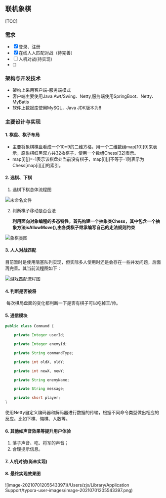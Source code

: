 ## 联机象棋

[TOC]

### 需求

- [x] 登录、注册
- [x] 在线人人匹配对战（待完善）
- [ ] 人机对战(待实现)
- [ ] 

### 架构与开发技术

- 架构上采用客户端-服务端模式
- 客户端主要使用Java Awt/Swing、Netty,服务端使用SpringBoot、Netty、MyBatis
- 软件上数据库使用MySQL，Java JDK版本为8

### 主要设计与实现

#### 1. 棋盘、棋子布局

- 主要将象棋棋盘看成一个10*9的二维方格，用一个二维数组map\[10][9]来表示，原象棋红黑双方共32枚棋子，使用一个数组Chess[32]表示。
- map\[i][j]=-1表示该棋盘处当前没有棋子，map\[i][j]不等于-1则表示为Chess[map\[i][j]]的索引。

#### 2. 选棋、下棋

1. 选棋下棋总体流程图

![未命名文件](/Users/zjx/Downloads/未命名文件.png)

2. 判断棋子移动是否合法

   **利用面向对象编程的多态特性，首先构建一个抽象类Chess，其中包含一个抽象方法isAllowMove(),由各类棋子继承编写自己的走法规则约束**

![象棋类图](/Users/zjx/Downloads/象棋类图.png)

#### 3. 人人对战匹配

​	目前暂时是使用阻塞队列实现，但实际多人使用时还是会存在一些并发问题，后面再完善。其当前流程图如下：

![游戏匹配流程图](/Users/zjx/Downloads/游戏匹配流程图.png)

#### 4. 判断是否被将

​	每次棋局盘面的变化都判断一下是否有棋子可以吃掉王/帅。

#### 5. 通信模块

```java
public class Command {

    private Integer userId;

    private Integer enemyId;

    private String commandType;

    private int oldX, oldY;

    private int newX, newY;

    private String enemyName;

    private String message;

    private short player;
}
```

使用Netty自定义编码器和解码器进行数据的传输，根据不同命令类型做出相应的反应。比如下棋、悔棋、人数等。

#### 6. 其他如声音效果等提升用户体验

1. 落子声音、吃、将军的声音；
2. 合理提示信息。

#### 7. 人机对战(尚未实现)

#### 8. 最终实现效果图

![image-20210701205543397](/Users/zjx/Library/Application Support/typora-user-images/image-20210701205543397.png)

